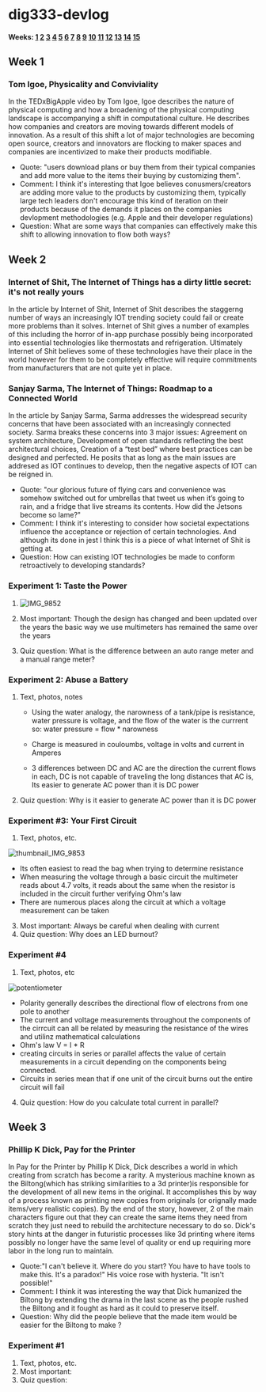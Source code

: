 
# dig333-devlog

#### Weeks: [1](#week-1) [2](#week-2) [3](#week-3) [4](#week-4) [5](#week-5) [6](#week-6) [7](#week-7) [8](#week-8) [9](#week-9) [10](#week-10) [11](#week-11) [12](#week-12) [13](#week-13) [14](#week-14) [15](#week-15)


<!--
INSTRUCTIONS

COPY/PASTE THE TEXT BELOW AND EDIT IT FOR EACH WEEK. SEE ASSIGNMENTS FOR DETAILS
https://docs.google.com/document/d/1PAoPz-3vDPFWS5q9RHRb-dC7T4earpFXJW8w6v9wfZ0/edit


INSTRUCTIONS

Summarize the article(s) in 3-4 sentences. Also include...
- 1 quote from the reading(s)
- 1 related comment on the reading(s)
- 1 related follow-up question (what question does it bring up for you?)

List each Platt experiment / Monk recipe outcome and show your work:
- Text, photos, schematics, captions, etc.
- Describe the most important thing you learned (to share in class)
- Write a quiz question (which we will discuss in class)


## Week 1

### Author, Article

- Quote:
- Comment:
- Question:

### Experiment #1

1. Text, photos, etc.
1. Most important: 
1. Quiz question:


-->

## Week 1

### Tom Igoe, Physicality and Conviviality 

In the TEDxBigApple video by Tom Igoe, Igoe describes the nature of physical computing and how a broadening of the physical computing landscape is accompanying a shift in computational culture. He describes how companies and creators are moving towards different models of innovation.  As a result of this shift a lot of major technologies are becoming open source, creators and innovators are flocking to maker spaces and companies are incentivized to make their products modifiable.

- Quote: "users download plans or buy them from their typical companies and add more value to the items their buying by customizing them".
- Comment: I think it's interesting that Igoe believes conusmers/creators are adding more value to the products by customizing them, typically large tech leaders don't encourage this kind of iteration on their products because of the demands it places on the companies devlopment methodologies (e.g. Apple and their developer regulations)
- Question: What are some ways that companies can effectively make this shift to allowing innovation to flow both ways?


## Week 2


### Internet of Shit, The Internet of Things has a dirty little secret: it's not really yours
In the article by Internet of Shit, Internet of Shit describes the staggerng number of ways an increasingly IOT trending society could fail or create more problems than it solves. Internet of Shit gives a number of examples of this including the horror of in-app purchase possibly being incorporated into essential technologies like thermostats and refrigeration. Ultimately Internet of Shit believes some of these technologies have their place in the world however for them to be completely effective will require commitments from manufacturers that are not quite yet in place. 

### Sanjay Sarma, The Internet of Things: Roadmap to a Connected World 
In the article by Sanjay Sarma, Sarma addresses the widespread security concerns that have been associated with an increasingly connected society. Sarma breaks these concerns into 3 major issues: Agreement on system architecture, Development of open standards reflecting the best architectural choices, Creation of a “test bed” where best practices can be designed and perfected. He posits that as long as the main issues are addresed as IOT continues to develop, then the negative aspects of IOT can be reigned in.

- Quote: "our glorious future of flying cars and convenience was somehow switched out for umbrellas that tweet us when it’s going to rain, and a fridge that live streams its contents. How did the Jetsons become so lame?"
- Comment: I think it's interesting to consider how societal expectations influence the acceptance or rejection of certain technologies. And although its done in jest I think this is a piece of what Internet of Shit is getting at.
- Question: How can existing IOT technologies be made to conform retroactively to developing standards?


### Experiment 1: Taste the Power

1. ![IMG_9852](https://user-images.githubusercontent.com/51386595/153117848-9e258e1e-eda2-419b-b847-ca0386a2f2a4.jpg)

1. Most important: Though the design has changed and been updated over the years the basic way we use multimeters has remained the same over the years
1. Quiz question: What is the difference between an auto range meter and a manual range meter?

### Experiment 2: Abuse a Battery

1. Text, photos, notes

   - Using the water analogy, the narowness of a tank/pipe is resistance, water pressure is voltage, and the flow of the water is the currrent so: water pressure = flow *      narowness
  
   - Charge is measured in couloumbs, voltage in volts and current in Amperes
  
   -  3 differences between DC and AC are the direction the current flows in each, DC is not capable of traveling the long distances that AC is, Its easier to generate AC power than it is DC power
  
1. Quiz question: Why is it easier to generate AC power than it is DC power

### Experiment #3: Your First Circuit

1. Text, photos, etc.


![thumbnail_IMG_9853](https://user-images.githubusercontent.com/51386595/153123054-0045b6c1-13fa-42d1-8e2e-7b825dbff5be.jpg)


  - Its often easiest to read the bag when trying to determine resistance
  - When measuring the voltage through a basic circuit the multimeter reads about 4.7 volts, it reads about the same when the resistor is included in the circuit further verifying Ohm's law
  - There are numerous places along the circuit at which a voltage measurement can be taken
3. Most important: Always be careful when dealing with current 
4. Quiz question: Why does an LED burnout?

### Experiment #4

1. Text, photos, etc

  ![potentiometer](https://user-images.githubusercontent.com/51386595/153124511-88536dde-01dd-42ce-8ac7-a398fcee0caa.jpg)

  - Polarity generally describes the directional flow of electrons from one pole to another
  - The current and voltage measurements throughout the components of the cirrcuit can all be related by measuring the resistance of the wires and utilinz mathematical calculations 
  - Ohm's law V = I * R
  - creating circuits in series or parallel affects the value of certain measurements in a circuit depending on the components being connected.
  - Circuits in series mean that if one unit of the circuit burns out the entire circuit will fail
4. Quiz question: How do you calculate total current in parallel?


## Week 3

### Phillip K Dick, Pay for the Printer
In Pay for the Printer by Phillip K Dick, Dick describes a world in which creating from scratch has become a rarity. A mysterious machine known as the Biltong(which has striking similarities to a 3d printer)is responsible for the development of all new items in the original. It accomplishes this by way of a process known as printing new copies from originals (or orignally made items/very realistic copies). By the end of the story, however, 2 of the main characters figure out that they can create the same items they need from scratch they just need to rebuild the architecture necessary to do so. Dick's story hints at the danger in futuristic processes like 3d printing where items possibly no longer have the same level of quality or end up requiring more labor in the long run to maintain.


- Quote:"I can't believe it. Where do you start? You have to have tools
to make this. It's a paradox!" His voice rose with hysteria. "It isn't possible!"
- Comment: I think it was interesting the way that Dick humanized the Biltong by extending the drama in the last scene as the people rushed the Biltong and it fought as hard as it could to preserve itself. 
- Question: Why did the people believe that the made item would be easier for the Biltong to make ?

### Experiment #1

1. Text, photos, etc.
1. Most important: 
1. Quiz question:

